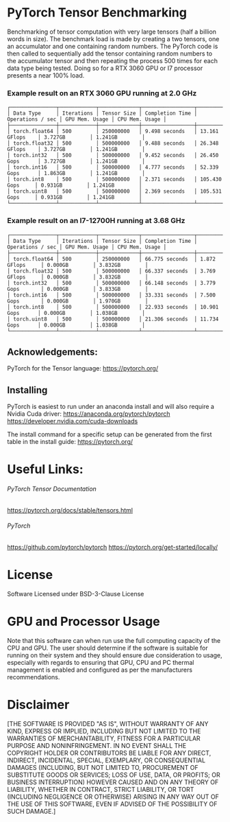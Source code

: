 # PyTorch Tensor Benchmarking
Benchmarking of tensor computation with very large tensors (half a billion words in size). The benchmark load is made
by creating a two tensors, one an accumulator and one containing random numbers. The PyTorch code is then called to 
sequentially add the tensor containing random numbers to the accumulator tensor and then repeating the process 500 
times for each data type being tested. Doing so for a RTX 3060 GPU or I7 processor presents a near 100% load.

### Example result on an RTX 3060 GPU running at 2.0 GHz 
```
┌───────────────┬────────────┬─────────────┬─────────────────┬──────────────────┬────────────────┬────────────────┐
│ Data Type     │ Iterations │ Tensor Size │ Completion Time │ Operations / sec │ GPU Mem. Usage │ CPU Mem. Usage │
├───────────────┼────────────┼─────────────┼─────────────────┼──────────────────┼────────────────┼────────────────┤
│ torch.float64 │ 500        │ 250000000   │ 9.498 seconds   │ 13.161 GFlops    │ 3.727GB        │ 1.241GB        │
│ torch.float32 │ 500        │ 500000000   │ 9.488 seconds   │ 26.348 GFlops    │ 3.727GB        │ 1.241GB        │
│ torch.int32   │ 500        │ 500000000   │ 9.452 seconds   │ 26.450 Gops      │ 3.727GB        │ 1.241GB        │
│ torch.int16   │ 500        │ 500000000   │ 4.777 seconds   │ 52.339 Gops      │ 1.863GB        │ 1.241GB        │
│ torch.int8    │ 500        │ 500000000   │ 2.371 seconds   │ 105.430 Gops     │ 0.931GB        │ 1.241GB        │
│ torch.uint8   │ 500        │ 500000000   │ 2.369 seconds   │ 105.531 Gops     │ 0.931GB        │ 1.241GB        │
└───────────────┴────────────┴─────────────┴─────────────────┴──────────────────┴────────────────┴────────────────┘
```

### Example result on an I7-12700H running at 3.68 GHz
```
┌───────────────┬────────────┬─────────────┬─────────────────┬──────────────────┬────────────────┬────────────────┐
│ Data Type     │ Iterations │ Tensor Size │ Completion Time │ Operations / sec │ GPU Mem. Usage │ CPU Mem. Usage │
├───────────────┼────────────┼─────────────┼─────────────────┼──────────────────┼────────────────┼────────────────┤
│ torch.float64 │ 500        │ 250000000   │ 66.775 seconds  │ 1.872 GFlops     │ 0.000GB        │ 3.832GB        │
│ torch.float32 │ 500        │ 500000000   │ 66.337 seconds  │ 3.769 GFlops     │ 0.000GB        │ 3.832GB        │
│ torch.int32   │ 500        │ 500000000   │ 66.148 seconds  │ 3.779 Gops       │ 0.000GB        │ 3.833GB        │
│ torch.int16   │ 500        │ 500000000   │ 33.331 seconds  │ 7.500 Gops       │ 0.000GB        │ 1.970GB        │
│ torch.int8    │ 500        │ 500000000   │ 22.933 seconds  │ 10.901 Gops      │ 0.000GB        │ 1.038GB        │
│ torch.uint8   │ 500        │ 500000000   │ 21.306 seconds  │ 11.734 Gops      │ 0.000GB        │ 1.038GB        │
└───────────────┴────────────┴─────────────┴─────────────────┴──────────────────┴────────────────┴────────────────┘
```


## Acknowledgements:
PyTorch for the Tensor language:
https://pytorch.org/

## Installing

PyTorch is easiest to run under an anaconda install and will also require a Nvidia Cuda driver:
https://anaconda.org/pytorch/pytorch
https://developer.nvidia.com/cuda-downloads

The install command for a specific setup can be generated from the first table in the install guide:
https://pytorch.org/

# Useful Links:

###### PyTorch Tensor Documentation
https://pytorch.org/docs/stable/tensors.html

###### PyTorch
https://github.com/pytorch/pytorch
https://pytorch.org/get-started/locally/

# License
Software Licensed under BSD-3-Clause License

# GPU and Processor Usage

Note that this software can when run use the full computing capacity of the CPU and GPU. The user should determine if 
the software is suitable for running on their system and they should ensure due consideration to usage, especially 
with regards to ensuring that GPU, CPU and PC thermal management is enabled and configured as per the manufacturers 
recommendations.

# Disclaimer

[THE SOFTWARE IS PROVIDED "AS IS", WITHOUT WARRANTY OF ANY KIND, EXPRESS OR IMPLIED, INCLUDING BUT NOT
LIMITED TO THE WARRANTIES OF MERCHANTABILITY, FITNESS FOR A PARTICULAR PURPOSE AND NONINFRINGEMENT.
IN NO EVENT SHALL THE COPYRIGHT HOLDER OR CONTRIBUTORS BE LIABLE FOR ANY DIRECT, INDIRECT, INCIDENTAL, SPECIAL, 
EXEMPLARY, OR CONSEQUENTIAL DAMAGES (INCLUDING, BUT NOT LIMITED TO, PROCUREMENT OF SUBSTITUTE GOODS OR
SERVICES; LOSS OF USE, DATA, OR PROFITS; OR BUSINESS INTERRUPTION) HOWEVER CAUSED AND ON ANY THEORY OF LIABILITY, 
WHETHER IN CONTRACT, STRICT LIABILITY, OR TORT (INCLUDING NEGLIGENCE OR OTHERWISE) ARISING IN ANY WAY OUT OF THE USE
OF THIS SOFTWARE, EVEN IF ADVISED OF THE POSSIBILITY OF SUCH DAMAGE.]
